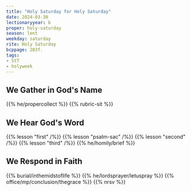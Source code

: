 ```yaml
---
title: "Holy Saturday for Holy Saturday"
date: 2024-03-30
lectionaryyear: b
proper: holy-saturday
season: lent
weekday: saturday
rite: Holy Saturday
bcppage: 283f.
tags:
- StT
- holyweek
---
```

## We Gather in God's Name
{{% he/propercollect %}}
{{% rubric-sit %}}
## We Hear God's Word
{{% lesson "first" /%}}
{{% lesson "psalm-sac" /%}}
{{% lesson "second" /%}}
{{% lesson "third" /%}}
{{% he/homily/brief %}}
## We Respond in Faith
{{% burial/inthemidstoflife %}}
{{% he/lordsprayer/letuspray %}}
{{% office/mp/conclusion/thegrace %}}
{{% nrsv %}}

